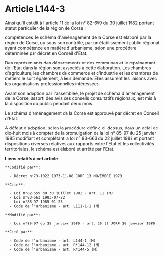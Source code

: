 # Article L144-3

Ainsi qu'il est dit à l'article 11 de la loi n° 82-659 du 30 juillet 1982 portant statut particulier de la région de Corse :

compétences, le schéma d'aménagement de la Corse est élaboré par la région de Corse, ou sous son contrôle, par un
établissement public régional ayant compétence en matière d'urbanisme, selon une procédure déterminée par décret en Conseil
d'Etat.

Des représentants des départements et des communes et le représentant de l'Etat dans la région sont associés à cette
élaboration. Les chambres d'agriculture, les chambres de commerce et d'industrie et les chambres de métiers le sont
également, à leur demande. Elles assurent les liaisons avec les organisations professionnelles intéressées.

Avant son adoption par l'assemblée, le projet de schéma d'aménagement de la Corse, assorti des avis des conseils consultatifs
régionaux, est mis à la disposition du public pendant deux mois.

Le schéma d'aménagement de la Corse est approuvé par décret en Conseil d'Etat.

A défaut d'adoption, selon la procédure définie ci-dessus, dans un délai de dix-huit mois à compter de la promulgation de la
loi n° 85-97 du 25 janvier 1985 modifiant et complétant la loi n° 83-663 du 22 juillet 1983 et portant dispositions diverses
relatives aux rapports entre l'Etat et les collectivités territoriales, le schéma est élaboré et arrêté par l'Etat.

**Liens relatifs à cet article**

	**Codifié par**:

	  - Décret n°73-1022 1973-11-08 JORF 13 NOVEMBRE 1973

	**Cite**:

	  - Loi n°82-659 du 30 juillet 1982 - art. 11 (M)
	  - Loi n°83-663 1983-07-22
	  - Loi n°85-97 1985-01-25
	  - Code de l'urbanisme - art. L111-1-1 (M)

	**Modifié par**:

	  - Loi n°85-97 du 25 janvier 1985 - art. 25 () JORF 26 janvier 1985

	**Cité par**:

	  - Code de l'urbanisme - art. L144-1 (M)
	  - Code de l'urbanisme - art. R*144-12 (M)
	  - Code de l'urbanisme - art. R*144-5 (M)
